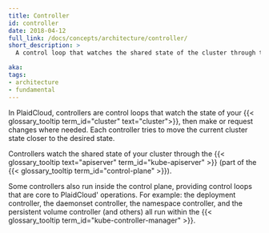 ```yaml
---
title: Controller
id: controller
date: 2018-04-12
full_link: /docs/concepts/architecture/controller/
short_description: >
  A control loop that watches the shared state of the cluster through the apiserver and makes changes attempting to move the current state towards the desired state.

aka: 
tags:
- architecture
- fundamental
---
```

In PlaidCloud, controllers are control loops that watch the state of your
{{< glossary_tooltip term_id="cluster" text="cluster">}}, then make or request
changes where needed.
Each controller tries to move the current cluster state closer to the desired
state.

<!--more-->

Controllers watch the shared state of your cluster through the
{{< glossary_tooltip text="apiserver" term_id="kube-apiserver" >}} (part of the
{{< glossary_tooltip term_id="control-plane" >}}).

Some controllers also run inside the control plane, providing control loops that
are core to PlaidCloud' operations. For example: the deployment controller, the
daemonset controller, the namespace controller, and the persistent volume
controller (and others) all run within the
{{< glossary_tooltip term_id="kube-controller-manager" >}}.

